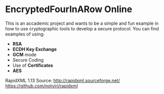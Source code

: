 # EncryptedFourInARow Online
This is an accademic project and wants to be a simple and fun example in how to use cryptographic tools to develop a secure protocol.
You can find examples of using:
- **RSA**
- **ECDH Key Exchange**
- **GCM** mode
- Secure Coding
- Use of **Certificates**
- **AES**

RapidXML 1.13 Source: http://rapidxml.sourceforge.net/ https://github.com/notviri/rapidxml